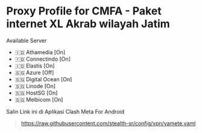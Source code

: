 # Proxy Profile for CMFA - Paket internet XL Akrab wilayah Jatim
Available Server
- 🇮🇩 Athamedia [On]
- 🇮🇩 Connectindo [On]
- 🇮🇩 Elastis [On]
- 🇸🇬 Azure [Off]
- 🇸🇬 Digital Ocean [On]
- 🇸🇬 Linode [On]
- 🇸🇬 HostSG [On]
- 🇸🇬 Melbicom [On]

Salin Link ini di Aplikasi Clash Meta For Android
> https://raw.githubusercontent.com/stealth-sr/config/vpn/yamete.yaml
